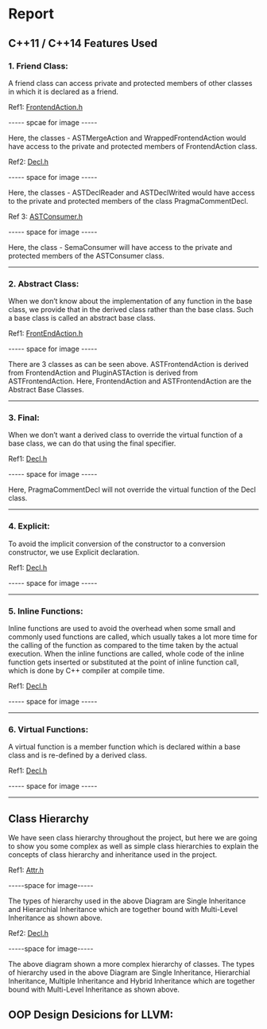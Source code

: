 # Report
## C++11 / C++14 Features Used
### 1. Friend Class:
A friend class can access private and protected members of other classes in which it is declared as a friend.

Ref1: [FrontendAction.h](https://github.com/llvm/llvm-project/blob/main/clang/include/clang/Frontend/FrontendAction.h)

----- spcae for image -----

Here, the classes - ASTMergeAction and WrappedFrontendAction would have access to the private and protected members of FrontendAction class.

Ref2: [Decl.h](https://github.com/llvm/llvm-project/blob/main/clang/include/clang/AST/Decl.h)

----- space for image ----- 

Here, the classes - ASTDeclReader and ASTDeclWrited would have access to the private and protected members of the class PragmaCommentDecl.


Ref 3: [ASTConsumer.h](https://github.com/llvm/llvm-project/blob/main/clang/include/clang/AST/ASTConsumer.h)

----- space for image -----

Here, the class - SemaConsumer will have access to the private and protected members of the ASTConsumer class.

---------------------------------------------------------------------------------------------------------------------------------------------------

### 2. Abstract Class:
When we don’t know about the implementation of any function in the base class, we provide that in the derived class rather than the base class. Such a base class is called an abstract base class.

Ref1: [FrontEndAction.h](https://github.com/llvm/llvm-project/blob/main/clang/include/clang/Frontend/FrontendAction.h)

----- space for image -----

There are 3 classes as can be seen above. ASTFrontendAction is derived from FrontendAction and PluginASTAction is derived from ASTFrontendAction.
Here, FrontendAction and ASTFrontendAction are the Abstract Base Classes.

---------------------------------------------------------------------------------------------------------------------------------------------------

### 3. Final:
When we don’t want a derived class to override the virtual function of a base class, we can do that using the final specifier.

Ref1: [Decl.h](https://github.com/llvm/llvm-project/blob/main/clang/include/clang/AST/Decl.h)

----- space for image -----

Here, PragmaCommentDecl will not override the virtual function of the Decl class.

---------------------------------------------------------------------------------------------------------------------------------------------------

### 4. Explicit:
To avoid the implicit conversion of the constructor to a conversion constructor, we use Explicit declaration.

Ref1: [Decl.h](https://github.com/llvm/llvm-project/blob/main/clang/include/clang/AST/Decl.h)

----- space for image -----

---------------------------------------------------------------------------------------------------------------------------------------------------

### 5. Inline Functions:
Inline functions are used to avoid the overhead when some small and commonly used functions are called, which usually takes a lot more time for the calling of the function as compared to the time taken by the actual execution.
When the inline functions are called, whole code of the inline function gets inserted or substituted at the point of inline function call, which is done by C++ compiler at compile time.

Ref1: [Decl.h](https://github.com/llvm/llvm-project/blob/main/clang/include/clang/AST/Decl.h)

----- space for image -----

---------------------------------------------------------------------------------------------------------------------------------------------------

### 6. Virtual Functions:
A virtual function is a member function which is declared within a base class and is re-defined by a derived class.

Ref1: [Decl.h](https://github.com/llvm/llvm-project/blob/main/clang/include/clang/AST/Decl.h)

----- space for image -----

---------------------------------------------------------------------------------------------------------------------------------------------------

## Class Hierarchy
We have seen class hierarchy throughout the project, but here we are going to show you some complex as well as simple class hierarchies to explain the concepts of class hierarchy and inheritance used in the project.

Ref1: [Attr.h](https://github.com/llvm/llvm-project/blob/main/clang/include/clang/AST/Attr.h)

-----space for image-----

The types of hierarchy used in the above Diagram are Single Inheritance and Hierarchial Inheritance which are together bound with Multi-Level Inheritance as shown above.

Ref2: [Decl.h](https://github.com/llvm/llvm-project/blob/main/clang/include/clang/AST/Decl.h)

-----space for image-----

The above diagram shown a more complex hierarchy of classes.
The types of hierarchy used in the above Diagram are Single Inheritance, Hierarchial Inheritance, Multiple Inheritance and Hybrid Inheritance which are together bound with Multi-Level Inheritance as shown above.

## OOP Design Desicions for LLVM:
